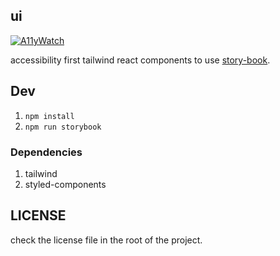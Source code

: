 ## ui

[![A11yWatch](https://circleci.com/gh/a11ywatch/ui.svg?style=svg)](https://circleci.com/gh/a11ywatch/ui)

accessibility first tailwind react components to use [story-book](https://a11ywatch.github.io/ui).

## Dev

1. `npm install`
2. `npm run storybook`

### Dependencies

1. tailwind
2. styled-components

## LICENSE

check the license file in the root of the project.
